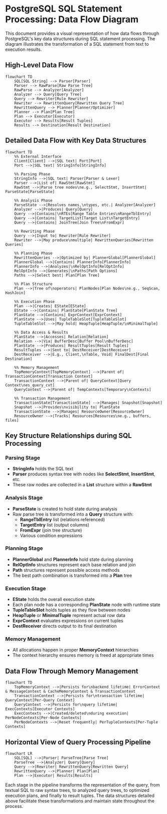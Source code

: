 # PostgreSQL SQL Statement Processing: Data Flow Diagram

This document provides a visual representation of how data flows through PostgreSQL's key data structures during SQL statement processing. The diagram illustrates the transformation of a SQL statement from text to execution results.

## High-Level Data Flow

```mermaid
flowchart TD
    SQL[SQL String] --> Parser[Parser]
    Parser --> RawParse[Raw Parse Tree]
    RawParse --> Analyzer[Analyzer]
    Analyzer --> Query[Query Tree]
    Query --> Rewriter[Rule Rewriter]
    Rewriter --> RewrittenQuery[Rewritten Query Tree]
    RewrittenQuery --> Planner[Planner/Optimizer]
    Planner --> Plan[Plan Tree]
    Plan --> Executor[Executor]
    Executor --> Results[Result Tuples]
    Results --> Destination[Result Destination]
```

## Detailed Data Flow with Key Data Structures

```mermaid
flowchart TD
    %% External Interface
    Client[Client] -->|SQL text| Port[Port]
    Port -->|SQL text| StringInfo[StringInfo]
    
    %% Parsing Phase
    StringInfo -->|SQL text| Parser[Parser & Lexer]
    Parser -->|List of| RawStmt[RawStmt] 
    RawStmt -->|Parse tree nodes\ne.g., SelectStmt, InsertStmt| ParseState[ParseState]
    
    %% Analysis Phase
    ParseState -->|Resolves names,\ntypes, etc.| Analyzer[Analyzer]
    Analyzer -->|Produces| Query[Query]
    Query -->|Contains|\nRTEs[Range Table Entries\nRangeTblEntry]
    Query -->|Contains| TargetList[Target List\nTargetEntry]
    Query -->|Contains| JoinTree[Join Tree\nFromExpr]

    %% Rewriting Phase
    Query -->|Input to| Rewriter[Rule Rewriter]
    Rewriter -->|May produce\nmultiple| RewrittenQueries[Rewritten Queries]
    
    %% Planning Phase
    RewrittenQueries -->|Optimized by| PlannerGlobal[PlannerGlobal]
    PlannerGlobal -->|Contains| PlannerInfo[PlannerInfo]
    PlannerInfo -->|Analyzes|\nRelOptInfo[RelOptInfo]
    RelOptInfo -->|Generates|\nPaths[Path Options]
    Paths -->|Select best| Plan[Plan Tree]
    
    %% Plan Structure
    Plan -->|Tree of\noperators| PlanNodes[Plan Nodes\ne.g., SeqScan, HashJoin]
    
    %% Execution Phase
    Plan -->|Creates| EState[EState]
    EState -->|Contains| PlanState[PlanState Tree]
    PlanState -->|Contains| ExprContext[ExprContext]
    PlanState -->|Uses| TupleTableSlot[TupleTableSlot]
    TupleTableSlot -->|May hold| HeapTuple[HeapTuple/\nMinimalTuple]
    
    %% Data Access & Results
    PlanState -->|Accesses| Relation[Relation]
    Relation -->|Via| BufferDesc[Buffer Pool\nBufferDesc]
    PlanState -->|Produces| ResultTuples[Result Tuples]
    ResultTuples -->|Sent to| DestReceiver[DestReceiver]
    DestReceiver -->|E.g., Client,\nTable, Void| FinalDest[Final Destination]
    
    %% Memory Management
    TopMemoryContext[TopMemoryContext] -->|Parent of| TransactionContext[Transaction Context]
    TransactionContext -->|Parent of| QueryContext[Query Context\nes_query_cxt]
    QueryContext -->|Parent of| TempContexts[Temporary\nContexts]
    
    %% Transaction Management
    TransactionState[TransactionState] -->|Manages| Snapshot[Snapshot]
    Snapshot -->|Provides\nvisibility to| PlanState
    TransactionState -->|Manages| ResourceOwner[ResourceOwner]
    ResourceOwner -->|Tracks| Resources[Resources\ne.g., buffers, files]
```

## Key Structure Relationships during SQL Processing

### Parsing Stage
- **StringInfo** holds the SQL text
- **Parser** produces syntax tree with nodes like **SelectStmt**, **InsertStmt**, etc.
- These raw nodes are collected in a **List** structure within a **RawStmt**

### Analysis Stage
- **ParseState** is created to hold state during analysis
- Raw parse tree is transformed into a **Query** structure with:
  - **RangeTblEntry** list (relations referenced)
  - **TargetEntry** list (output columns)
  - **FromExpr** (join tree structure)
  - Various condition expressions

### Planning Stage
- **PlannerGlobal** and **PlannerInfo** hold state during planning
- **RelOptInfo** structures represent each base relation and join
- **Path** structures represent possible access methods
- The best path combination is transformed into a **Plan** tree

### Execution Stage
- **EState** holds the overall execution state
- Each plan node has a corresponding **PlanState** node with runtime state
- **TupleTableSlot** holds tuples as they flow between nodes
- **HeapTuple** or **MinimalTuple** represent actual row data
- **ExprContext** evaluates expressions on current tuples
- **DestReceiver** directs output to its final destination

### Memory Management
- All allocations happen in proper **MemoryContext** hierarchies
- The context hierarchy ensures memory is freed at appropriate times

## Data Flow Through Memory Management

```mermaid
flowchart TD
    TopMemoryContext -->|Persists for\nbackend lifetime| ErrorContext & MessageContext & CacheMemoryContext & TransactionContext
    TransactionContext -->|Persists for\ntransaction lifetime| QueryContext[Per-Query Context]
    QueryContext -->|Persists for\nquery lifetime| ExecContexts[Executor Contexts]
    ExecContexts -->|Created/deleted\nduring execution| PerNodeContexts[Per-Node Contexts]
    PerNodeContexts -->|Reset frequently| PerTupleContexts[Per-Tuple Contexts]
```

## Horizontal View of Query Processing Pipeline

```mermaid
flowchart LR
    SQL[SQL] -->|Parser| ParseTree[Parse Tree]
    ParseTree -->|Analyzer| Query[Query]
    Query -->|Rewriter| RewrittenQuery[Rewritten Query]
    RewrittenQuery -->|Planner| Plan[Plan]
    Plan -->|Executor| Results[Results]
```

Each stage in the pipeline transforms the representation of the query, from textual SQL to raw syntax trees, to analyzed query trees, to optimized execution plans, and finally to result tuples. The data structures detailed above facilitate these transformations and maintain state throughout the process.
